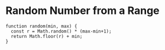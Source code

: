 # Random Number from a Range

```
function random(min, max) {
  const r = Math.random() * (max-min+1);
  return Math.floor(r) + min;
}
```
